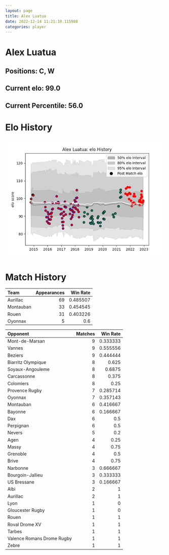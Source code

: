 ```yaml
---  
layout: page  
title: Alex Luatua  
date: 2022-12-14 11:21:10.115988  
categories: player  
---
```

# Alex Luatua

## Positions: C, W

## Current elo: 99.0

## Current Percentile: 56.0

# Elo History


![elo history](history_AlexLuatua.png)
# Match History


| Team      |   Appearances |   Win Rate |
|:----------|--------------:|-----------:|
| Aurillac  |            69 |   0.485507 |
| Montauban |            33 |   0.454545 |
| Rouen     |            31 |   0.403226 |
| Oyonnax   |             5 |   0.6      |

| Opponent                   |   Matches |   Win Rate |
|:---------------------------|----------:|-----------:|
| Mont-de-Marsan             |         9 |   0.333333 |
| Vannes                     |         9 |   0.555556 |
| Beziers                    |         9 |   0.444444 |
| Biarritz Olympique         |         8 |   0.625    |
| Soyaux-Angouleme           |         8 |   0.6875   |
| Carcassonne                |         8 |   0.375    |
| Colomiers                  |         8 |   0.25     |
| Provence Rugby             |         7 |   0.285714 |
| Oyonnax                    |         7 |   0.357143 |
| Montauban                  |         6 |   0.416667 |
| Bayonne                    |         6 |   0.166667 |
| Dax                        |         6 |   0.5      |
| Perpignan                  |         6 |   0.5      |
| Nevers                     |         5 |   0.2      |
| Agen                       |         4 |   0.25     |
| Massy                      |         4 |   0.75     |
| Grenoble                   |         4 |   0.5      |
| Brive                      |         4 |   0.75     |
| Narbonne                   |         3 |   0.666667 |
| Bourgoin-Jallieu           |         3 |   0.333333 |
| US Bressane                |         3 |   0.166667 |
| Albi                       |         2 |   1        |
| Aurillac                   |         2 |   1        |
| Lyon                       |         1 |   0        |
| Gloucester Rugby           |         1 |   0        |
| Rouen                      |         1 |   1        |
| Roval Drome XV             |         1 |   1        |
| Tarbes                     |         1 |   1        |
| Valence Romans Drome Rugby |         1 |   1        |
| Zebre                      |         1 |   1        |